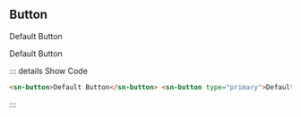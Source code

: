 ## Button

<sn-button>Default Button</sn-button>

<sn-button type="primary">Default Button</sn-button>

::: details Show Code

```html
<sn-button>Default Button</sn-button> <sn-button type="primary">Default Button</sn-button>
```

:::